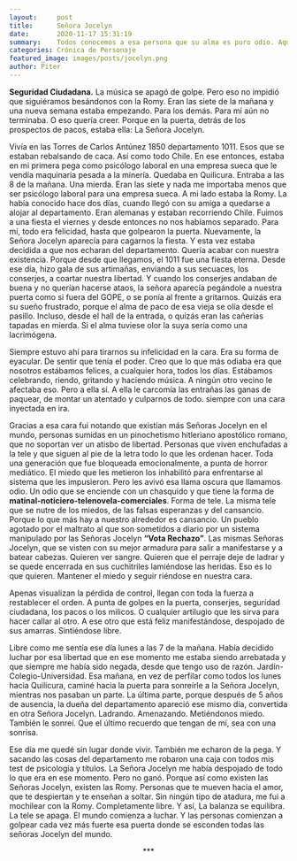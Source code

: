```yaml
---
layout:     post
title:      Señora Jocelyn
date:       2020-11-17 15:31:19
summary:    Todos conocemos a esa persona que su alma es puro odio. Aquí les presento a una de esas personas.
categories: Crónica de Personaje
featured_image: images/posts/jocelyn.png
author: Piter
---
```


**Seguridad Ciudadana.**
La música se apagó de golpe. Pero eso no impidió que siguiéramos besándonos con la Romy. Eran las siete de la mañana y una nueva semana estaba empezando. Para los demás. Para mí aún no terminaba. O eso quería creer. Porque en la puerta, detrás de los prospectos de pacos, estaba ella: La Señora Jocelyn.

Vivía en las Torres de Carlos Antúnez 1850 departamento 1011. Esos que se estaban rebalsando de caca. Así como todo Chile. En ese entonces, estaba en mi primera pega como psicólogo laboral en una empresa sueca que le vendía maquinaria pesada a la minería. Quedaba en Quilicura. Entraba a las 8 de la mañana. Una mierda. Eran las siete y nada me importaba menos que ser psicólogo laboral para una empresa sueca. A mi lado estaba la Romy. La había conocido hace dos días, cuando llegó con su amiga a quedarse a alojar al departamento. Eran alemanas y estaban recorriendo Chile. Fuimos a una fiesta el viernes y desde entonces no nos habíamos separado. Para mí, todo era felicidad, hasta que golpearon la puerta.
Nuevamente, la Señora Jocelyn aparecía para cagarnos la fiesta. Y esta vez estaba decidida a que nos echaran del departamento. Quería acabar con nuestra existencia. Porque desde que llegamos, el 1011 fue una fiesta eterna. Desde ese día, hizo gala de sus artimañas, enviando a sus secuaces, los conserjes, a coartar nuestra libertad. Y cuando los conserjes andaban de buena y no querían hacerse ataos, la señora aparecía pegándole a nuestra puerta como si fuera del GOPE, o se ponía al frente a gritarnos. Quizás era su sueño frustrado, porque el alma de paco de esa vieja se olía desde el pasillo. Incluso, desde el hall de la entrada, o quizás eran las cañerías tapadas en mierda. Si el alma tuviese olor la suya sería como una lacrimógena.

Siempre estuvo ahí para tirarnos su infelicidad en la cara. Era su forma de eyacular. De sentir que tenía el poder. Creo que lo que más odiaba era que nosotros estábamos felices, a cualquier hora, todos los días. Estábamos celebrando, riendo, gritando y haciendo música. A ningún otro vecino le afectaba eso. Pero a ella sí. A ella le carcomía las entrañas las ganas de paquear, de montar un atentado y culparnos de todo. siempre con una cara inyectada en ira.

Gracias a esa cara fui notando que existían más Señoras Jocelyn en el mundo, personas sumidas en un pinochetismo hitleriano apostólico romano, que no soportan ver un atisbo de libertad. Personas que viven enchufadas a la tele y que siguen al pie de la letra todo lo que les ordenan hacer. Toda una generación que fue bloqueada emocionalmente, a punta de horror mediático. El miedo que les metieron los inhabilitó para enfrentarse al sistema que les impusieron. Pero les avivó esa llama oscura que llamamos odio. Un odio que se enciende con un chasquido y que tiene la forma de **matinal-noticiero-telenovela-comerciales**. Forma de tele. La misma tele que se nutre de los miedos, de las falsas esperanzas y del cansancio. Porque lo que más hay a nuestro alrededor es cansancio. Un pueblo agotado por el maltrato al que son sometidos a diario por un sistema manipulado por las Señoras Jocelyn **“Vota Rechazo”**.
Las mismas Señoras Jocelyn, que se visten con su mejor armadura para salir a manifestarse y a batear cabezas. Quieren ver sangre. Quieren que el perraje deje de ladrar y se quede encerrada en sus cuchitriles lamiéndose las heridas. Eso es lo que quieren. Mantener el miedo y seguir riéndose en nuestra cara.

Apenas visualizan la pérdida de control, llegan con toda la fuerza a restablecer el orden. A punta de golpes en la puerta, conserjes, seguridad ciudadana, los pacos o los milicos. O cualquier artilugio que les sirva para hacer callar al otro. A ese otro que está feliz manifestándose, despojado de sus amarras. Sintiéndose libre.

Libre como me sentía ese día lunes a las 7 de la mañana. Había decidido luchar por esa libertad que en ese momento me estaba siendo arrebatada y que siempre me había sido negada, desde que tengo uso de razón. Jardín-Colegio-Universidad. Esa mañana, en vez de perfilar como todos los lunes hacia Quilicura, caminé hacia la puerta para sonreírle a la Señora Jocelyn, mientras nos pasaban un parte. La última parte, porque después de 5 años de ausencia, la dueña del departamento apareció ese mismo día, convertida en otra Señora Jocelyn. Ladrando. Amenazando. Metiéndonos miedo. También le sonreí. Que el último recuerdo que tengan de mí, sea con una sonrisa.

Ese día me quedé sin lugar donde vivir.
También me echaron de la pega.
Y sacando las cosas del departamento me robaron una caja con todos mis test de psicología y títulos.
La Señora Jocelyn me había despojado de todo lo que era en ese momento.
Pero no ganó.
Porque así como existen las Señoras Jocelyn, existen las Romy. Personas que te mueven hacia el amor, que te despiertan y te enseñan a soltar.
Sin ningún tipo de atadura, me fui a mochilear con la Romy. Completamente libre.
Y así,
La balanza se equilibra.
La tele se apaga.
El mundo comienza a luchar.
Y las personas comienzan a golpear cada vez más fuerte esa puerta donde se esconden todas las señoras Jocelyn del mundo.


<center> *** </center>
